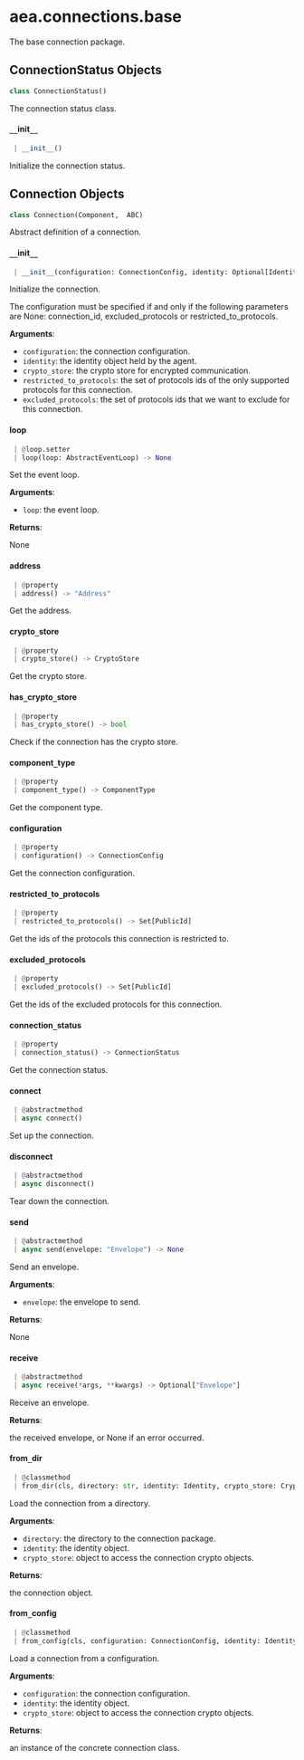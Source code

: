 <a name=".aea.connections.base"></a>
# aea.connections.base

The base connection package.

<a name=".aea.connections.base.ConnectionStatus"></a>
## ConnectionStatus Objects

```python
class ConnectionStatus()
```

The connection status class.

<a name=".aea.connections.base.ConnectionStatus.__init__"></a>
#### `__`init`__`

```python
 | __init__()
```

Initialize the connection status.

<a name=".aea.connections.base.Connection"></a>
## Connection Objects

```python
class Connection(Component,  ABC)
```

Abstract definition of a connection.

<a name=".aea.connections.base.Connection.__init__"></a>
#### `__`init`__`

```python
 | __init__(configuration: ConnectionConfig, identity: Optional[Identity] = None, crypto_store: Optional[CryptoStore] = None, restricted_to_protocols: Optional[Set[PublicId]] = None, excluded_protocols: Optional[Set[PublicId]] = None)
```

Initialize the connection.

The configuration must be specified if and only if the following
parameters are None: connection_id, excluded_protocols or restricted_to_protocols.

**Arguments**:

- `configuration`: the connection configuration.
- `identity`: the identity object held by the agent.
- `crypto_store`: the crypto store for encrypted communication.
- `restricted_to_protocols`: the set of protocols ids of the only supported protocols for this connection.
- `excluded_protocols`: the set of protocols ids that we want to exclude for this connection.

<a name=".aea.connections.base.Connection.loop"></a>
#### loop

```python
 | @loop.setter
 | loop(loop: AbstractEventLoop) -> None
```

Set the event loop.

**Arguments**:

- `loop`: the event loop.

**Returns**:

None

<a name=".aea.connections.base.Connection.address"></a>
#### address

```python
 | @property
 | address() -> "Address"
```

Get the address.

<a name=".aea.connections.base.Connection.crypto_store"></a>
#### crypto`_`store

```python
 | @property
 | crypto_store() -> CryptoStore
```

Get the crypto store.

<a name=".aea.connections.base.Connection.has_crypto_store"></a>
#### has`_`crypto`_`store

```python
 | @property
 | has_crypto_store() -> bool
```

Check if the connection has the crypto store.

<a name=".aea.connections.base.Connection.component_type"></a>
#### component`_`type

```python
 | @property
 | component_type() -> ComponentType
```

Get the component type.

<a name=".aea.connections.base.Connection.configuration"></a>
#### configuration

```python
 | @property
 | configuration() -> ConnectionConfig
```

Get the connection configuration.

<a name=".aea.connections.base.Connection.restricted_to_protocols"></a>
#### restricted`_`to`_`protocols

```python
 | @property
 | restricted_to_protocols() -> Set[PublicId]
```

Get the ids of the protocols this connection is restricted to.

<a name=".aea.connections.base.Connection.excluded_protocols"></a>
#### excluded`_`protocols

```python
 | @property
 | excluded_protocols() -> Set[PublicId]
```

Get the ids of the excluded protocols for this connection.

<a name=".aea.connections.base.Connection.connection_status"></a>
#### connection`_`status

```python
 | @property
 | connection_status() -> ConnectionStatus
```

Get the connection status.

<a name=".aea.connections.base.Connection.connect"></a>
#### connect

```python
 | @abstractmethod
 | async connect()
```

Set up the connection.

<a name=".aea.connections.base.Connection.disconnect"></a>
#### disconnect

```python
 | @abstractmethod
 | async disconnect()
```

Tear down the connection.

<a name=".aea.connections.base.Connection.send"></a>
#### send

```python
 | @abstractmethod
 | async send(envelope: "Envelope") -> None
```

Send an envelope.

**Arguments**:

- `envelope`: the envelope to send.

**Returns**:

None

<a name=".aea.connections.base.Connection.receive"></a>
#### receive

```python
 | @abstractmethod
 | async receive(*args, **kwargs) -> Optional["Envelope"]
```

Receive an envelope.

**Returns**:

the received envelope, or None if an error occurred.

<a name=".aea.connections.base.Connection.from_dir"></a>
#### from`_`dir

```python
 | @classmethod
 | from_dir(cls, directory: str, identity: Identity, crypto_store: CryptoStore) -> "Connection"
```

Load the connection from a directory.

**Arguments**:

- `directory`: the directory to the connection package.
- `identity`: the identity object.
- `crypto_store`: object to access the connection crypto objects.

**Returns**:

the connection object.

<a name=".aea.connections.base.Connection.from_config"></a>
#### from`_`config

```python
 | @classmethod
 | from_config(cls, configuration: ConnectionConfig, identity: Identity, crypto_store: CryptoStore) -> "Connection"
```

Load a connection from a configuration.

**Arguments**:

- `configuration`: the connection configuration.
- `identity`: the identity object.
- `crypto_store`: object to access the connection crypto objects.

**Returns**:

an instance of the concrete connection class.


